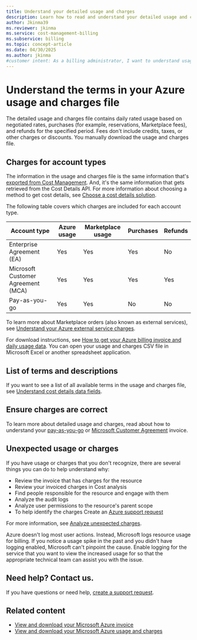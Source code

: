 ```yaml
---
title: Understand your detailed usage and charges
description: Learn how to read and understand your detailed usage and charges file. View a list of terms and descriptions used in the file.
author: Jkinma39
ms.reviewer: jkinma
ms.service: cost-management-billing
ms.subservice: billing
ms.topic: concept-article
ms.date: 04/30/2025
ms.author: jkinma
#customer intent: As a billing administrator, I want to understand usage and charges so that I can manage Azure billing.
---
```


# Understand the terms in your Azure usage and charges file

The detailed usage and charges file contains daily rated usage based on negotiated rates,
purchases (for example, reservations, Marketplace fees), and refunds for the specified period.
Fees don't include credits, taxes, or other charges or discounts. You manually download the usage and charges file.

## Charges for account types
The information in the usage and charges file is the same information that's [exported from Cost Management](../costs/tutorial-improved-exports.md). And, it's the same information that gets retrieved from the Cost Details API. For more information about choosing a method to get cost details, see [Choose a cost details solution](../automate/usage-details-best-practices.md).

The following table covers which charges are included for each account type.

Account type | Azure usage | Marketplace usage | Purchases | Refunds
--- | --- | --- | --- | ---
Enterprise Agreement (EA) | Yes | Yes | Yes | No
Microsoft Customer Agreement (MCA) | Yes | Yes | Yes | Yes
Pay-as-you-go | Yes | Yes | No | No

To learn more about Marketplace orders (also known as external services), see [Understand your Azure external service charges](understand-azure-marketplace-charges.md).

For download instructions, see [How to get your Azure billing invoice and daily usage data](../manage/download-azure-invoice-daily-usage-date.md).
You can open your usage and charges CSV file in Microsoft Excel or another spreadsheet application.

## List of terms and descriptions

If you want to see a list of all available terms in the usage and charges file, see [Understand cost details data fields](../automate/understand-usage-details-fields.md).

## Ensure charges are correct

To learn more about detailed usage and charges, read about how to understand your [pay-as-you-go](review-individual-bill.md) or [Microsoft Customer Agreement](review-customer-agreement-bill.md) invoice.

## Unexpected usage or charges

If you have usage or charges that you don't recognize, there are several things you can do to help understand why:

- Review the invoice that has charges for the resource
- Review your invoiced charges in Cost analysis
- Find people responsible for the resource and engage with them
- Analyze the audit logs
- Analyze user permissions to the resource's parent scope
- To help identify the charges Create an [Azure support request](https://go.microsoft.com/fwlink/?linkid=2083458) 

For more information, see [Analyze unexpected charges](analyze-unexpected-charges.md).


Azure doesn't log most user actions. Instead, Microsoft logs resource usage for billing. If you notice a usage spike in the past and you didn't have logging enabled, Microsoft can't pinpoint the cause. Enable logging for the service that you want to view the increased usage for so that the appropriate technical team can assist you with the issue.

## Need help? Contact us.

If you have questions or need help, [create a support request](https://go.microsoft.com/fwlink/?linkid=2083458).

## Related content

- [View and download your Microsoft Azure invoice](download-azure-invoice.md)
- [View and download your Microsoft Azure usage and charges](download-azure-daily-usage.md)
